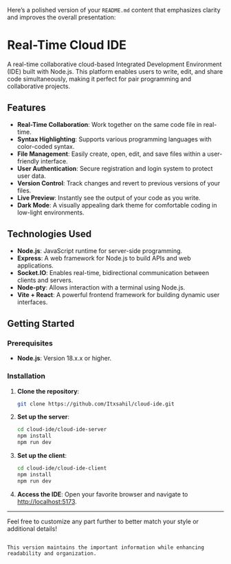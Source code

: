 Here’s a polished version of your `README.md` content that emphasizes clarity and improves the overall presentation:


# Real-Time Cloud IDE

A real-time collaborative cloud-based Integrated Development Environment (IDE) built with Node.js. This platform enables users to write, edit, and share code simultaneously, making it perfect for pair programming and collaborative projects.

## Features

- **Real-Time Collaboration**: Work together on the same code file in real-time.
- **Syntax Highlighting**: Supports various programming languages with color-coded syntax.
- **File Management**: Easily create, open, edit, and save files within a user-friendly interface.
- **User Authentication**: Secure registration and login system to protect user data.
- **Version Control**: Track changes and revert to previous versions of your files.
- **Live Preview**: Instantly see the output of your code as you write.
- **Dark Mode**: A visually appealing dark theme for comfortable coding in low-light environments.

## Technologies Used

- **Node.js**: JavaScript runtime for server-side programming.
- **Express**: A web framework for Node.js to build APIs and web applications.
- **Socket.IO**: Enables real-time, bidirectional communication between clients and servers.
- **Node-pty**: Allows interaction with a terminal using Node.js.
- **Vite + React**: A powerful frontend framework for building dynamic user interfaces.

## Getting Started

### Prerequisites

- **Node.js**: Version 18.x.x or higher.

### Installation

1. **Clone the repository**:

   ```bash
   git clone https://github.com/Itxsahil/cloud-ide.git
   ```

2. **Set up the server**:

   ```bash
   cd cloud-ide/cloud-ide-server
   npm install
   npm run dev
   ```

3. **Set up the client**:

   ```bash
   cd cloud-ide/cloud-ide-client
   npm install
   npm run dev
   ```

4. **Access the IDE**: Open your favorite browser and navigate to [http://localhost:5173](http://localhost:5173).

---

Feel free to customize any part further to better match your style or additional details!
``` 

This version maintains the important information while enhancing readability and organization.